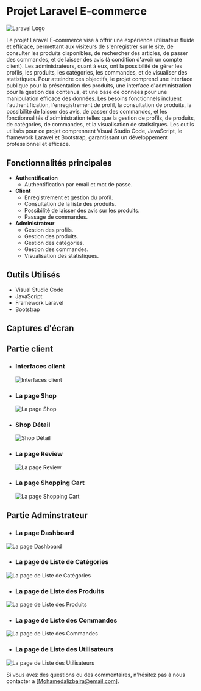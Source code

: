 # Projet Laravel E-commerce

![Laravel Logo](https://raw.githubusercontent.com/laravel/art/master/logo-lockup/5%20SVG/2%20CMYK/1%20Full%20Color/laravel-logolockup-cmyk-red.svg)

Le projet Laravel E-commerce vise à offrir une expérience utilisateur fluide et efficace, permettant aux visiteurs de s'enregistrer sur le site, de consulter les produits disponibles, de rechercher des articles, de passer des commandes, et de laisser des avis (à condition d'avoir un compte client). Les administrateurs, quant à eux, ont la possibilité de gérer les profils, les produits, les catégories, les commandes, et de visualiser des statistiques. Pour atteindre ces objectifs, le projet comprend une interface publique pour la présentation des produits, une interface d'administration pour la gestion des contenus, et une base de données pour une manipulation efficace des données. Les besoins fonctionnels incluent l'authentification, l'enregistrement de profil, la consultation de produits, la possibilité de laisser des avis, de passer des commandes, et les fonctionnalités d'administration telles que la gestion de profils, de produits, de catégories, de commandes, et la visualisation de statistiques. Les outils utilisés pour ce projet comprennent Visual Studio Code, JavaScript, le framework Laravel et Bootstrap, garantissant un développement professionnel et efficace.

## Fonctionnalités principales
- **Authentification**
  - Authentification par email et mot de passe.
- **Client**
  - Enregistrement et gestion du profil.
  - Consultation de la liste des produits.
  - Possibilité de laisser des avis sur les produits.
  - Passage de commandes.
- **Administrateur**
  - Gestion des profils.
  - Gestion des produits.
  - Gestion des catégories.
  - Gestion des commandes.
  - Visualisation des statistiques.

## Outils Utilisés
- Visual Studio Code
- JavaScript
- Framework Laravel
- Bootstrap

## Captures d'écran

## Partie client
- ### Interfaces client
  ![Interfaces client](https://res.cloudinary.com/dkrfmqbj1/image/upload/v1697286997/Project%20Laravel/Client/xkusejtebudbbdqdlxy5.png)
- ### La page Shop
  ![La page Shop](https://res.cloudinary.com/dkrfmqbj1/image/upload/v1697287000/Project%20Laravel/Client/ty5vldldjsp41i7fr3lx.png)
- ### Shop Détail
  ![Shop Détail](https://res.cloudinary.com/dkrfmqbj1/image/upload/v1697287001/Project%20Laravel/Client/pf8pdbfubgm3jkoqfgnr.png)
- ### La page Review
  ![La page Review](https://res.cloudinary.com/dkrfmqbj1/image/upload/v1697287001/Project%20Laravel/Client/oldhp9xc6lwwg5vqypff.png)
- ### La page Shopping Cart
  ![La page Shopping Cart](https://res.cloudinary.com/dkrfmqbj1/image/upload/v1697286996/Project%20Laravel/Client/xjnzscyb7x86ia3fjetk.png)
## Partie Adminstrateur
- ### La page Dashboard
![La page Dashboard](https://res.cloudinary.com/dkrfmqbj1/image/upload/v1697287036/Project%20Laravel/Admin/m5dvmmcehpvg5sto7e1q.png)

- ### La page de Liste de Catégories
![La page de Liste de Catégories](https://res.cloudinary.com/dkrfmqbj1/image/upload/v1697287035/Project%20Laravel/Admin/oqanrg7iir7ggenly237.png)

- ### La page de Liste des Produits
![La page de Liste des Produits](https://res.cloudinary.com/dkrfmqbj1/image/upload/v1697287035/Project%20Laravel/Admin/olam2tfs6ctkgalp2sf3.png)

- ### La page de Liste des Commandes
![La page de Liste des Commandes](https://res.cloudinary.com/dkrfmqbj1/image/upload/v1697287034/Project%20Laravel/Admin/u6czd6bfg0kutvutvi1m.png)

- ### La page de Liste des Utilisateurs
![La page de Liste des Utilisateurs](https://res.cloudinary.com/dkrfmqbj1/image/upload/v1697287033/Project%20Laravel/Admin/xcgvpe4pcvxcxw4ulyor.png)

Si vous avez des questions ou des commentaires, n'hésitez pas à nous contacter à [Mohamedalizbaira@email.com].
